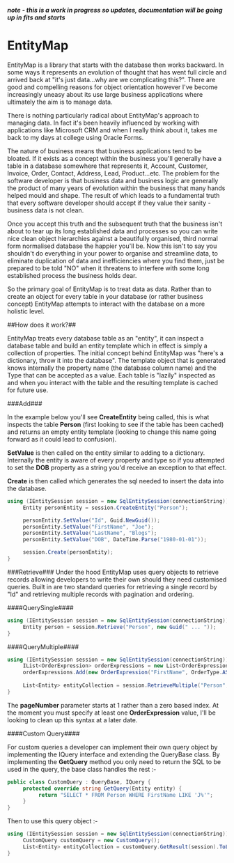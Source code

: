 ***note - this is a work in progress so updates, documentation will be going up in fits and starts***

# EntityMap

EntityMap is a library that starts with the database then works backward. In some ways it represents an evolution of thought that has went full circle and arrived back at "it's just data...why are we complicating this?". There are good and compelling reasons for object orientation however I've become increasingly uneasy about its use large business applications where ultimately the aim is to manage data. 

There is nothing particularly radical about EntityMap's approach to managing data. In fact it's been heavily influenced by working with applications like Microsoft CRM and when I really think about it, takes me back to my days at college using Oracle Forms. 

The nature of business means that business applications tend to be bloated. If it exists as a concept within the business you'll generally have a table in a database somewhere that represents it, Account, Customer, Invoice, Order, Contact, Address, Lead, Product...etc. The problem for the software developer is that business data and business logic are generally the product of many years of evolution within the business that many hands helped mould and shape. The result of which leads to a fundamental truth that every software developer should accept if they value their sanity - business data is not clean.

Once you accept this truth and the subsequent truth that the business isn't about to tear up its long established data and processes so you can write nice clean object hierarchies against a beautifully organised, third normal form normalised database the happier you'll be. Now this isn't to say you shouldn't do everything in your power to organise and streamline data, to eliminate duplication of data and inefficiencies where you find them, just be prepared to be told "NO" when it threatens to interfere with some long established process the business holds dear.

So the primary goal of EntityMap is to treat data as data. Rather than to create an object for every table in your database (or rather business concept) EntityMap attempts to interact with the database on a more holistic level.

##How does it work?##

EntityMap treats every database table as an "entity", it can inspect a database table and build an entity template which in effect is simply a collection of properties. The initial concept behind EntityMap was "here's a dictionary, throw it into the database". The template object that is generated knows internally the property name (the database column name) and the Type that can be accepted as a value. Each table is "lazily" inspected as and when you interact with the table and the resulting template is cached for future use.

###Add###

In the example below you'll see __CreateEntity__ being called, this is what inspects the table __Person__ (first looking to see if the table has been cached) and returns an empty entity template (looking to change this name going forward as it could lead to confusion).

__SetValue__ is then called on the entity similar to adding to a dictionary. Internally the entity is aware of every property and type so if you attempted to set the __DOB__ property as a string you'd receive an exception to that effect.

__Create__ is then called which generates the sql needed to insert the data into the database.

```csharp
using (IEntitySession session = new SqlEntitySession(connectionString)) {
     Entity personEntity = session.CreateEntity("Person");

     personEntity.SetValue("Id", Guid.NewGuid());
     personEntity.SetValue("FirstName", "Joe");
     personEntity.SetValue("LastName", "Blogs");
     personEntity.SetValue("DOB", DateTime.Parse("1980-01-01"));

     session.Create(personEntity);
}
```

###Retrieve###
Under the hood EntityMap uses query objects to retrieve records allowing developers to write their own should they need customised queries. Built in are two standard queries for retrieving a single record by "Id" and retrieving multiple records with pagination and ordering.

####QuerySingle####

```csharp
using (IEntitySession session = new SqlEntitySession(connectionString)) {
     Entity person = session.Retrieve("Person", new Guid(" ... "));
}
```

####QueryMultiple####

```csharp
using (IEntitySession session = new SqlEntitySession(connectionString)) {
     IList<OrderExpression> orderExpressions = new List<OrderExpression>();
     orderExpressions.Add(new OrderExpression("FirstName", OrderType.ASC));
     
     List<Entity> entityCollection = session.RetrieveMultiple("Person", 1, 50, orderExpressions).ToList();
}
```

The __pageNumber__ parameter starts at 1 rather than a zero based index. At the moment you must specify at least one __OrderExpression__ value, I'll be looking to clean up this syntax at a later date.

####Custom Query####

For custom queries a developer can implement their own query object by implementing the IQuery interface and extending the QueryBase class. By implementing the __GetQuery__ method you only need to return the SQL to be used in the query, the base class handles the rest  :-

```csharp
public class CustomQuery : QueryBase, IQuery {
     protected override string GetQuery(Entity entity) {
          return "SELECT * FROM Person WHERE FirstName LIKE 'J%'";
     }
}
```

Then to use this query object :-

```csharp
using (IEntitySession session = new SqlEntitySession(connectionString)) {
     CustomQuery customQuery = new CustomQuery();
     List<Entity> entityCollection = customQuery.GetResult(session).ToList();
}
```
